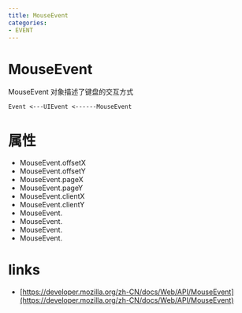 ```yaml
---
title: MouseEvent
categories: 
- EVENT
---
```


# MouseEvent

MouseEvent 对象描述了键盘的交互方式

```
Event <---UIEvent <------MouseEvent 
```

# 属性

- MouseEvent.offsetX
- MouseEvent.offsetY
- MouseEvent.pageX
- MouseEvent.pageY
- MouseEvent.clientX
- MouseEvent.clientY
- MouseEvent.
- MouseEvent.
- MouseEvent.
- MouseEvent.

# links

- [https://developer.mozilla.org/zh-CN/docs/Web/API/MouseEvent](https://developer.mozilla.org/zh-CN/docs/Web/API/MouseEvent)